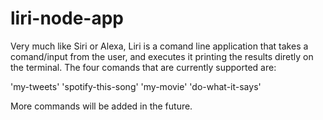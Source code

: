 # liri-node-app

Very much like Siri or Alexa, Liri is a comand line application that takes a comand/input from the user, and executes it printing the results diretly on the terminal.  The four comands that are currently supported are:

'my-tweets'
'spotify-this-song'
'my-movie'
'do-what-it-says'

More commands will be added in the future.

